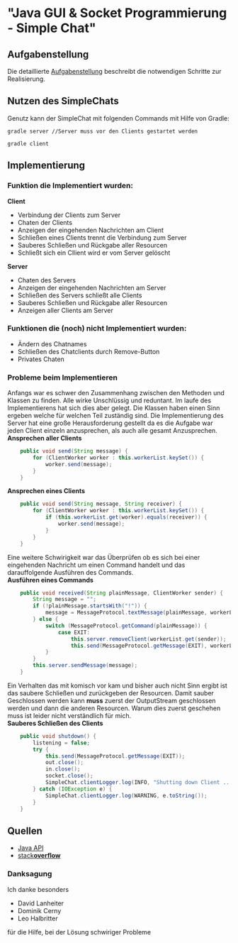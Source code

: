 # "Java GUI & Socket Programmierung - Simple Chat"

## Aufgabenstellung
Die detaillierte [Aufgabenstellung](TASK.md) beschreibt die notwendigen Schritte zur Realisierung.

## Nutzen des SimpleChats
Genutz kann der SimpleChat mit folgenden Commands mit Hilfe von Gradle:   
````
gradle server //Server muss vor den Clients gestartet werden
````
````
gradle client
````

## Implementierung
### Funktion die Implementiert wurden:
**Client**
* Verbindung der Clients zum Server
* Chaten der Clients
* Anzeigen der eingehenden Nachrichten am Client
* Schließen eines Clients trennt die Verbindung zum Server
* Sauberes Schließen und Rückgabe aller Resourcen
* Schließt sich ein Cllient wird er vom Server gelöscht 


**Server**
* Chaten des Servers
* Anzeigen der eingehenden Nachrichten am Server
* Schließen des Servers schließt alle Clients
* Sauberes Schließen und Rückgabe aller Resourcen
* Anzeigen aller Clients am Server

### Funktionen die (noch) nicht Implementiert wurden:
* Ändern des Chatnames
* Schließen des Chatclients durch Remove-Button
* Privates Chaten

### Probleme beim Implementieren
Anfangs war es schwer den Zusammenhang zwischen den Methoden und Klassen zu finden. Alle wirke Unschlüssig und reduntant.
Im laufe des Implementierens hat sich dies aber gelegt. Die Klassen haben einen Sinn ergeben welche für welchen Teil zuständig sind.
Die Implementierung des Server hat eine große Herausforderung gestellt da es die Aufgabe war jeden Client einzeln anzusprechen,
als auch alle gesamt Anzusprechen.  
**Ansprechen aller Clients**
````java
    public void send(String message) {
        for (ClientWorker worker : this.workerList.keySet()) {
            worker.send(message);
        }
    }
````  
**Ansprechen eines Clients**  
````java
    public void send(String message, String receiver) {
        for (ClientWorker worker : this.workerList.keySet()) {
            if (this.workerList.get(worker).equals(receiver)) {
                worker.send(message);
            }
        }
    }
````

Eine weitere Schwirigkeit war das Überprüfen ob es sich bei einer eingehenden Nachricht um 
einen Command handelt und das darauffolgende Ausführen des Commands.  
**Ausführen eines Commands**
````java
    public void received(String plainMessage, ClientWorker sender) {
        String message = "";
        if (!plainMessage.startsWith("!")) {
            message = MessageProtocol.textMessage(plainMessage, workerList.get(sender));
        } else {
            switch (MessageProtocol.getCommand(plainMessage)) {
                case EXIT:
                    this.server.removeClient(workerList.get(sender));
                    this.send(MessageProtocol.getMessage(EXIT), workerList.get(sender));
            }
        }
        this.server.sendMessage(message);
    }
```` 

Ein Verhalten das mit komisch vor kam und bisher auch nicht Sinn ergibt ist das saubere Schließen
und zurückgeben der Resourcen. Damit sauber Geschlossen werden kann **muss** zuerst der OutputStream
geschlossen werden und dann die anderen Resourcen. Warum dies zuerst geschehen muss ist leider nicht 
verständlich für mich.  
**Sauberes Schließen des Clients**
````java
    public void shutdown() {
        listening = false;
        try {
            this.send(MessageProtocol.getMessage(EXIT));
            out.close();
            in.close();
            socket.close();
            SimpleChat.clientLogger.log(INFO, "Shutting down Client ... listening=" + listening);
        } catch (IOException e) {
            SimpleChat.clientLogger.log(WARNING, e.toString());
        }
    }
```` 

## Quellen
* [Java API](https://docs.oracle.com/javase/7/docs/api/)  
* [stack**overflow**](https://stackoverflow.com/)

### Danksagung
Ich danke besonders 
* David Lanheiter
* Dominik Cerny
* Leo Halbritter  

 für die Hilfe, bei der Lösung schwiriger Probleme